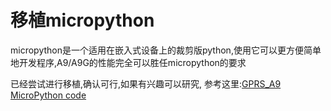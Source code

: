 移植micropython
=====

micropython是一个适用在嵌入式设备上的裁剪版python,使用它可以更方便简单地开发程序,A9/A9G的性能完全可以胜任micropython的要求


已经尝试进行移植,确认可行,如果有兴趣可以研究,
参考这里:[GPRS_A9 MicroPython code](https://github.com/Neutree/micropython/tree/master/ports/gprs_a9)


